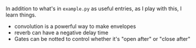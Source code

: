 In addition to what's in `example.py` as useful entries, as I play with this, I learn things.

* convolution is a powerful way to make envelopes
* reverb can have a negative delay time
* Gates can be notted to control whether it's "open after" or "close after"